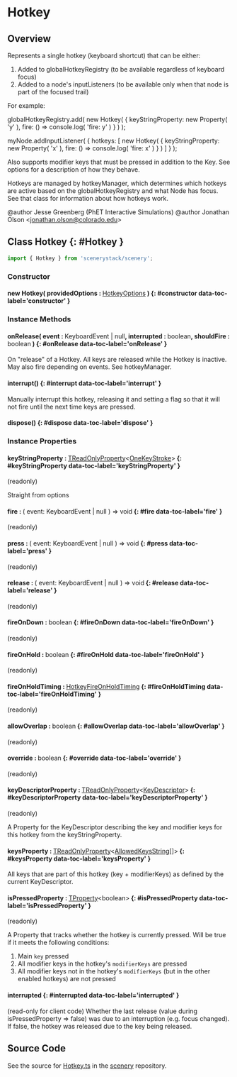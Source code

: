 # Hotkey

## Overview

Represents a single hotkey (keyboard shortcut) that can be either:

1. Added to globalHotkeyRegistry (to be available regardless of keyboard focus)
2. Added to a node's inputListeners (to be available only when that node is part of the focused trail)

For example:

   globalHotkeyRegistry.add( new Hotkey( {
     keyStringProperty: new Property( 'y' ),
     fire: () =&gt; console.log( 'fire: y' )
   } ) );

   myNode.addInputListener( {
     hotkeys: [
       new Hotkey( {
         keyStringProperty: new Property( 'x' ),
         fire: () =&gt; console.log( 'fire: x' )
       } )
     ]
   } );

Also supports modifier keys that must be pressed in addition to the Key. See options for a description of how
they behave.

Hotkeys are managed by hotkeyManager, which determines which hotkeys are active based on the globalHotkeyRegistry
and what Node has focus. See that class for information about how hotkeys work.

@author Jesse Greenberg (PhET Interactive Simulations)
@author Jonathan Olson &lt;jonathan.olson@colorado.edu&gt;

## Class Hotkey {: #Hotkey }


```js
import { Hotkey } from 'scenerystack/scenery';
```
### Constructor

#### new Hotkey( providedOptions : <span style="font-weight: 400;">[HotkeyOptions](../scenery/Hotkey.md#HotkeyOptions)</span> ) {: #constructor data-toc-label='constructor' }

### Instance Methods

#### onRelease( event : <span style="font-weight: 400;">KeyboardEvent | <span style="color: hsla(calc(var(--md-hue) + 180deg),80%,40%,1);">null</span></span>, interrupted : <span style="font-weight: 400;"><span style="color: hsla(calc(var(--md-hue) + 180deg),80%,40%,1);">boolean</span></span>, shouldFire : <span style="font-weight: 400;"><span style="color: hsla(calc(var(--md-hue) + 180deg),80%,40%,1);">boolean</span></span> ) {: #onRelease data-toc-label='onRelease' }

On "release" of a Hotkey. All keys are released while the Hotkey is inactive. May also fire depending on
events. See hotkeyManager.

#### interrupt() {: #interrupt data-toc-label='interrupt' }

Manually interrupt this hotkey, releasing it and setting a flag so that it will not fire until the next time
keys are pressed.

#### dispose() {: #dispose data-toc-label='dispose' }

### Instance Properties

#### keyStringProperty : <span style="font-weight: 400;">[TReadOnlyProperty](../axon/TReadOnlyProperty.md)&lt;[OneKeyStroke](../scenery/KeyDescriptor.md#OneKeyStroke)&gt;</span> {: #keyStringProperty data-toc-label='keyStringProperty' }

(readonly)

Straight from options

#### fire : <span style="font-weight: 400;">( event: KeyboardEvent | <span style="color: hsla(calc(var(--md-hue) + 180deg),80%,40%,1);">null</span> ) =&gt; <span style="color: hsla(calc(var(--md-hue) + 180deg),80%,40%,1);">void</span></span> {: #fire data-toc-label='fire' }

(readonly)

#### press : <span style="font-weight: 400;">( event: KeyboardEvent | <span style="color: hsla(calc(var(--md-hue) + 180deg),80%,40%,1);">null</span> ) =&gt; <span style="color: hsla(calc(var(--md-hue) + 180deg),80%,40%,1);">void</span></span> {: #press data-toc-label='press' }

(readonly)

#### release : <span style="font-weight: 400;">( event: KeyboardEvent | <span style="color: hsla(calc(var(--md-hue) + 180deg),80%,40%,1);">null</span> ) =&gt; <span style="color: hsla(calc(var(--md-hue) + 180deg),80%,40%,1);">void</span></span> {: #release data-toc-label='release' }

(readonly)

#### fireOnDown : <span style="font-weight: 400;"><span style="color: hsla(calc(var(--md-hue) + 180deg),80%,40%,1);">boolean</span></span> {: #fireOnDown data-toc-label='fireOnDown' }

(readonly)

#### fireOnHold : <span style="font-weight: 400;"><span style="color: hsla(calc(var(--md-hue) + 180deg),80%,40%,1);">boolean</span></span> {: #fireOnHold data-toc-label='fireOnHold' }

(readonly)

#### fireOnHoldTiming : <span style="font-weight: 400;">[HotkeyFireOnHoldTiming](../scenery/Hotkey.md#HotkeyFireOnHoldTiming)</span> {: #fireOnHoldTiming data-toc-label='fireOnHoldTiming' }

(readonly)

#### allowOverlap : <span style="font-weight: 400;"><span style="color: hsla(calc(var(--md-hue) + 180deg),80%,40%,1);">boolean</span></span> {: #allowOverlap data-toc-label='allowOverlap' }

(readonly)

#### override : <span style="font-weight: 400;"><span style="color: hsla(calc(var(--md-hue) + 180deg),80%,40%,1);">boolean</span></span> {: #override data-toc-label='override' }

(readonly)

#### keyDescriptorProperty : <span style="font-weight: 400;">[TReadOnlyProperty](../axon/TReadOnlyProperty.md)&lt;[KeyDescriptor](../scenery/KeyDescriptor.md)&gt;</span> {: #keyDescriptorProperty data-toc-label='keyDescriptorProperty' }

(readonly)

A Property for the KeyDescriptor describing the key and modifier keys for this hotkey from the keyStringProperty.

#### keysProperty : <span style="font-weight: 400;">[TReadOnlyProperty](../axon/TReadOnlyProperty.md)&lt;[AllowedKeysString](../scenery/KeyDescriptor.md#AllowedKeysString)[]&gt;</span> {: #keysProperty data-toc-label='keysProperty' }

All keys that are part of this hotkey (key + modifierKeys) as defined by the current KeyDescriptor.

#### isPressedProperty : <span style="font-weight: 400;">[TProperty](../axon/TProperty.md)&lt;<span style="color: hsla(calc(var(--md-hue) + 180deg),80%,40%,1);">boolean</span>&gt;</span> {: #isPressedProperty data-toc-label='isPressedProperty' }

(readonly)

A Property that tracks whether the hotkey is currently pressed.
Will be true if it meets the following conditions:

1. Main `key` pressed
2. All modifier keys in the hotkey's `modifierKeys` are pressed
3. All modifier keys not in the hotkey's `modifierKeys` (but in the other enabled hotkeys) are not pressed

#### interrupted {: #interrupted data-toc-label='interrupted' }

(read-only for client code)
Whether the last release (value during isPressedProperty =&gt; false) was due to an interruption (e.g. focus changed).
If false, the hotkey was released due to the key being released.



## Source Code

See the source for [Hotkey.ts](https://github.com/phetsims/scenery/blob/main/js/input/Hotkey.ts) in the [scenery](https://github.com/phetsims/scenery) repository.
